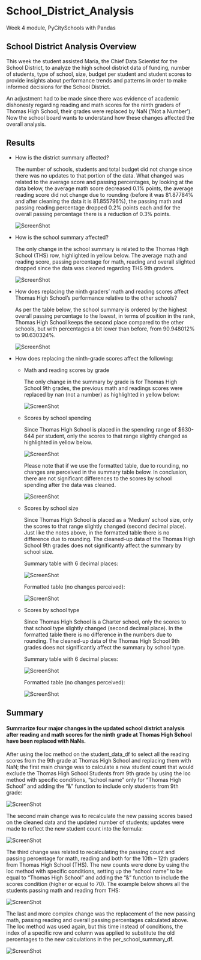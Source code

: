# School_District_Analysis
Week 4 module, PyCitySchools with Pandas

## School District Analysis Overview
This week the student assisted Maria, the Chief Data Scientist for the School District, to analyze the high school district data of funding, number of students, type of school, size, budget per student and student scores to provide insights about performance trends and patterns in order to make informed decisions for the School District.

An adjustment had to be made since there was evidence of academic dishonesty regarding reading and math scores for the ninth graders of Thomas High School, their grades were replaced by NaN ('Not a Number'). Now the school board wants to understand how these changes affected the overall analysis.


## Results
* How is the district summary affected?
 
  The number of schools, students and total budget did not change since there was no updates to that portion of the data. What changed was related to the average score and passing percentages, by looking at the data below, the average math score decreased 0.1% points, the average reading score did not change due to rounding (before it was 81.87784% and after cleaning the data it is 81.855796%), the passing math and passing reading percentage dropped 0.2% points each and for the overall passing percentage there is a reduction of 0.3% points.

  ![ScreenShot](https://github.com/liviamiyabara/School_District_Analysis/blob/main/Resources/District%20summary.png)

* How is the school summary affected?

  The only change in the school summary is related to the Thomas High School (THS) row, highlighted in yellow below. The average math and reading score, passing percentage for math, reading and overall slighted dropped since the data was cleaned regarding THS 9th graders.

  ![ScreenShot]( https://github.com/liviamiyabara/School_District_Analysis/blob/main/Resources/School%20summary.png)

* How does replacing the ninth graders’ math and reading scores affect Thomas High School’s performance relative to the other schools?

  As per the table below, the school summary is ordered by the highest overall passing percentage to the lowest, in terms of position in the rank, Thomas High School keeps the second place compared to the other schools, but with percentages a bit lower than before, from 90.948012% to 90.630324%.

  ![ScreenShot]( https://github.com/liviamiyabara/School_District_Analysis/blob/main/Resources/School%20summary%20ranking.png)

* How does replacing the ninth-grade scores affect the following:
  * Math and reading scores by grade
  
    The only change in the summary by grade is for Thomas High School 9th grades, the previous math and readings scores were replaced by nan (not a number) as highlighted in yellow below:
  
    ![ScreenShot]( https://github.com/liviamiyabara/School_District_Analysis/blob/main/Resources/By%20grade.png)

  * Scores by school spending
  
    Since Thomas High School is placed in the spending range of $630-644 per student, only the scores to that range slightly changed as highlighted in yellow below. 

    ![ScreenShot]( https://github.com/liviamiyabara/School_District_Analysis/blob/main/Resources/School%20spending.png)
  
    Please note that if we use the formatted table, due to rounding, no changes are perceived in the summary table below. In conclusion, there are not significant differences to  the scores by school spending after the data was cleaned. 
  
    ![ScreenShot]( https://github.com/liviamiyabara/School_District_Analysis/blob/main/Resources/School%20spending%20formatted.png)

  * Scores by school size
  
    Since Thomas High School is placed as a ‘Medium’ school size, only the scores to that range slightly changed (second decimal place). Just like the notes above, in the formatted table there is no difference due to rounding. The cleaned-up data of the Thomas High School 9th grades does not significantly affect the summary by school size.
  
    Summary table with 6 decimal places:

    ![ScreenShot]( https://github.com/liviamiyabara/School_District_Analysis/blob/main/Resources/School%20size.png)

    Formatted table (no changes perceived): 

    ![ScreenShot]( https://github.com/liviamiyabara/School_District_Analysis/blob/main/Resources/School%20size%20formatted.png)

  * Scores by school type
  
    Since Thomas High School is a Charter school, only the scores to that school type slightly changed (second decimal place). In the formatted table there is no difference in the numbers due to rounding. The cleaned-up data of the Thomas High School 9th grades does not significantly affect the summary by school type.

    Summary table with 6 decimal places:

    ![ScreenShot]( https://github.com/liviamiyabara/School_District_Analysis/blob/main/Resources/School%20type.png)

    Formatted table (no changes perceived): 

    ![ScreenShot]( https://github.com/liviamiyabara/School_District_Analysis/blob/main/Resources/School%20type%20formatted.png)


## Summary
#### Summarize four major changes in the updated school district analysis after reading and math scores for the ninth grade at Thomas High School have been replaced with NaNs.
After using the loc method on the student_data_df to select all the reading scores from the 9th grade at Thomas High School and replacing them with NaN; the first main change was to calculate a new student count that would exclude the Thomas High School Students from 9th grade by using the loc method with specific conditions, “school name” only for “Thomas High School” and adding the “&” function to include only students from 9th grade:

![ScreenShot]( https://github.com/liviamiyabara/School_District_Analysis/blob/main/Resources/Change1.png)

The second main change was to recalculate the new passing scores based on the cleaned data and the updated number of students; updates were made to reflect the new student count into the formula:

![ScreenShot]( https://github.com/liviamiyabara/School_District_Analysis/blob/main/Resources/Change2.png)

The third change was related to recalculating the passing count and passing percentage for math, reading and both for the 10th – 12th graders from Thomas High School (THS). The new counts were done by using the loc method with specific conditions, setting up the “school name” to be equal to “Thomas High School” and adding the “&” function to include the scores condition (higher or equal to 70). The example below shows all the students passing math and reading from THS:

![ScreenShot]( https://github.com/liviamiyabara/School_District_Analysis/blob/main/Resources/Change3.png)

The last and more complex change was the replacement of the new passing math, passing reading and overall passing percentages calculated above. The loc method was used again, but this time instead of conditions, the index of a specific row and column was applied to substitute the old percentages to the new calculations in the per_school_summary_df.

![ScreenShot]( https://github.com/liviamiyabara/School_District_Analysis/blob/main/Resources/Change4.png)

